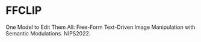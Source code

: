 # FFCLIP
One Model to Edit Them All: Free-Form Text-Driven Image Manipulation with Semantic Modulations. NIPS2022.
